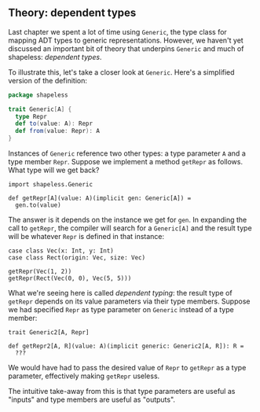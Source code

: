 ## Theory: dependent types

Last chapter we spent a lot of time using `Generic`,
the type class for mapping ADT types to generic representations.
However, we haven't yet discussed an important bit of theory
that underpins `Generic` and much of shapeless:
*dependent types*.

To illustrate this, let's take a closer look at `Generic`.
Here's a simplified version of the definition:

```scala
package shapeless

trait Generic[A] {
  type Repr
  def to(value: A): Repr
  def from(value: Repr): A
}
```

Instances of `Generic` reference two other types:
a type parameter `A` and a type member `Repr`.
Suppose we implement a method `getRepr` as follows.
What type will we get back?

```tut:book:silent
import shapeless.Generic

def getRepr[A](value: A)(implicit gen: Generic[A]) =
  gen.to(value)
```

The answer is it depends on the instance we get for `gen`.
In expanding the call to `getRepr`,
the compiler will search for a `Generic[A]`
and the result type will be whatever `Repr`
is defined in that instance:

```tut:book:silent
case class Vec(x: Int, y: Int)
case class Rect(origin: Vec, size: Vec)
```

```tut:book
getRepr(Vec(1, 2))
getRepr(Rect(Vec(0, 0), Vec(5, 5)))
```

What we're seeing here is called *dependent typing*:
the result type of `getRepr` depends on its value parameters
via their type members.
Suppose we had specified `Repr`
as type parameter on `Generic`
instead of a type member:

```tut:book:silent
trait Generic2[A, Repr]

def getRepr2[A, R](value: A)(implicit generic: Generic2[A, R]): R =
  ???
```

We would have had to pass the desired value of `Repr`
to `getRepr` as a type parameter,
effectively making `getRepr` useless.

The intuitive take-away from this is
that type parameters are useful as "inputs"
and type members are useful as "outputs".
